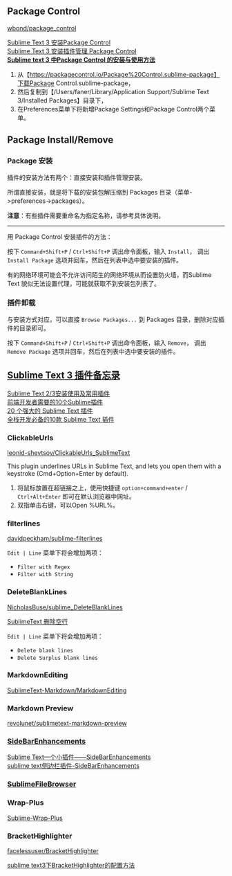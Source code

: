 
## Package Control
[wbond/package_control](https://github.com/wbond/package_control)

[Sublime Text 3 安装Package Control](http://www.cnblogs.com/luoshupeng/archive/2013/09/09/3310777.html)  
[Sublime Text 3 安装插件管理 Package Control](http://jingyan.baidu.com/article/d3b74d64a302631f77e609fa.html)  
[**Sublime text 3 中Package Control 的安装与使用方法**](http://devework.com/sublime-text-3-package-control.html)  

1. 从【https://packagecontrol.io/Package%20Control.sublime-package】下载Package Control.sublime-package，
2. 然后复制到【/Users/faner/Library/Application Support/Sublime Text 3/Installed Packages】目录下，
3. 在Preferences菜单下将新增Package Settings和Package Control两个菜单。

## Package Install/Remove
### Package 安装
插件的安装方法有两个：直接安装和插件管理安装。

所谓直接安装，就是将下载的安装包解压缩到 Packages 目录（菜单->preferences->packages）。

**注意**：有些插件需要重命名为指定名称，请参考具体说明。

---
用 Package Control 安装插件的方法：

按下 `Command+Shift+P` / `Ctrl+Shift+P` 调出命令面板，输入 `Install`， 调出 `Install Package` 选项并回车，然后在列表中选中要安装的插件。

有的网络环境可能会不允许访问陌生的网络环境从而设置防火墙，而Sublime Text 貌似无法设置代理，可能就获取不到安装包列表了。

### 插件卸载
与安装方式对应，可以直接 `Browse Packages...`  到 Packages 目录，删除对应插件的目录即可。

按下 `Command+Shift+P` / `Ctrl+Shift+P` 调出命令面板，输入 `Remove`， 调出 `Remove Package` 选项并回车，然后在列表中选中要安装的插件。

## [Sublime Text 3 插件备忘录](http://www.jianshu.com/p/9ee45b61b569)
[Sublime Text 2/3安装使用及常用插件](http://www.cnblogs.com/dudumao/p/4054086.html)  
[前端开发者需要的10个Sublime插件](http://web.jobbole.com/82177/)  
[20 个强大的 Sublime Text 插件](http://www.oschina.net/translate/20-powerful-sublimetext-plugins)  
[全栈开发必备的10款 Sublime Text 插件](http://www.cnblogs.com/lhb25/p/10-essential-sublime-text-plugins.html)  

### ClickableUrls
[leonid-shevtsov/ClickableUrls_SublimeText](https://github.com/leonid-shevtsov/ClickableUrls_SublimeText)

This plugin underlines URLs in Sublime Text, and lets you open them with a keystroke (Cmd+Option+Enter by default).

1. 将鼠标放置在超链接之上，使用快捷键 `option+command+enter` / `Ctrl+Alt+Enter` 即可在默认浏览器中网址。  
2. 双指单击右键，可以Open %URL%。

### filterlines
[davidpeckham/sublime-filterlines](https://github.com/davidpeckham/sublime-filterlines)

`Edit | Line` 菜单下将会增加两项：

- `Filter with Regex`  
- `Filter with String`

### DeleteBlankLines
[NicholasBuse/sublime_DeleteBlankLines](https://github.com/NicholasBuse/sublime_DeleteBlankLines)

[SublimeText 删除空行](http://blog.sina.com.cn/s/blog_671c54fe0102vja7.html)

`Edit | Line` 菜单下将会增加两项：

- `Delete blank lines`  
- `Delete Surplus blank lines`

### MarkdownEditing
[SublimeText-Markdown/MarkdownEditing](https://github.com/SublimeText-Markdown/MarkdownEditing)

### Markdown Preview
[revolunet/sublimetext-markdown-preview](https://github.com/revolunet/sublimetext-markdown-preview)

### [SideBarEnhancements](https://github.com/titoBouzout/SideBarEnhancements)

[Sublime Text一个小插件——SideBarEnhancements](http://www.qdfuns.com/notes/13810/d9b9ed2fb80785dae88a5344ef0f30d4.html)  
[sublime text侧边栏插件-SideBarEnhancements](http://blog.csdn.net/sunny_girls/article/details/44134845)

### [SublimeFileBrowser](https://github.com/aziz/SublimeFileBrowser)

### Wrap-Plus
[Sublime-Wrap-Plus](https://github.com/ehuss/Sublime-Wrap-Plus)

### BracketHighlighter
[facelessuser/BracketHighlighter](https://github.com/facelessuser/BracketHighlighter)

[sublime text3下BracketHighlighter的配置方法](http://www.cnblogs.com/liu-l/p/3866458.html)
